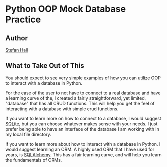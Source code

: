 
# Python OOP Mock Database Practice


## Author

[Stefan Hall](https://github.com/stefanhall2704)



## What to Take Out of This

You should expect to see very simple examples of how you can utilize OOP to interact with a database in Python.

For the ease of the user to not have to connect to a real database and have a learning curve of the, I created a fairly straightforward, yet limited, "database" that has all CRUD functions. This will help you get the feel of interacting with a database with simple crud functions. 

If you want to learn more on how to connect to a database, I would suggest [SQLite](https://docs.python.org/3/library/sqlite3.html), but you can choose whatever makes sense with your needs. I just prefer being able to have an interface of the database I am working with in my local file directory.

If you want to learn more about how to interact with a database in Python. I would suggest learning an ORM. A highly used ORM that I have used for years, is [SQLAlchemy](https://www.sqlalchemy.org/). This has a fair learning curve, and will help you learn the fundamentals of ORMs.



